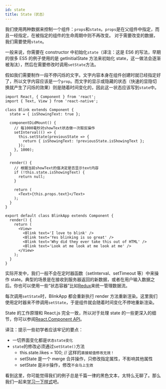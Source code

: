 ```yaml
---
id: state
title: State（状态）
---
```


我们使用两种数据来控制一个组件：`props`和`state`。`props`是在父组件中指定，而且一经指定，在被指定的组件的生命周期中则不再改变。 对于需要改变的数据，我们需要使用`state`。

一般来说，你需要在 constructor 中初始化`state`（译注：这是 ES6 的写法，早期的很多 ES5 的例子使用的是 getInitialState 方法来初始化 state，这一做法会逐渐被淘汰），然后在需要修改时调用`setState`方法。

假如我们需要制作一段不停闪烁的文字。文字内容本身在组件创建时就已经指定好了，所以文字内容应该是一个`prop`。而文字的显示或隐藏的状态（快速的显隐切换就产生了闪烁的效果）则是随着时间变化的，因此这一状态应该写到`state`中。

```ReactNativeWebPlayer
import React, { Component } from 'react';
import { Text, View } from 'react-native';

class Blink extends Component {
  state = { isShowingText: true };
  
  componentDidMount() {
    // 每1000毫秒对showText状态做一次取反操作
    setInterval(() => {
      this.setState(previousState => {
        return { isShowingText: !previousState.isShowingText };
      });
    }, 1000);
  }

  render() {
    // 根据当前showText的值决定是否显示text内容
    if (!this.state.isShowingText) {
      return null;
    }

    return (
      <Text>{this.props.text}</Text>
    );
  }
}

export default class BlinkApp extends Component {
  render() {
    return (
      <View>
        <Blink text='I love to blink' />
        <Blink text='Yes blinking is so great' />
        <Blink text='Why did they ever take this out of HTML' />
        <Blink text='Look at me look at me look at me' />
      </View>
    );
  }
}
```

实际开发中，我们一般不会在定时器函数（setInterval、setTimeout 等）中来操作 state。典型的场景是在接收到服务器返回的新数据，或者在用户输入数据之后。你也可以使用一些“状态容器”比如[Redux](http://redux.js.org/index.html)来统一管理数据流。

每次调用`setState`时，BlinkApp 都会重新执行 render 方法重新渲染。这里我们使用定时器来不停调用`setState`，于是组件就会随着时间变化不停地重新渲染。

State 的工作原理和 React.js 完全一致，所以对于处理 state 的一些更深入的细节，你可以参阅[React.Component API](https://reactjs.org/docs/react-component.html#setstate)。

译注：提示一些初学者应该牢记的要点：

- 一切界面变化都是`状态state变化`
- `state`的修改必须通过`setState()`方法
  - this.state.likes = 100; // 这样的`直接赋值修改无效！`
  - setState 是一个 merge 合并操作，只修改指定属性，不影响其他属性
  - setState 是`异步`操作，修改`不会马上生效`

看到这里，你可能觉得我们的例子总是千篇一律的黑色文本，太特么无聊了。那么我们一起来[学习一下样式](style.md)吧。
